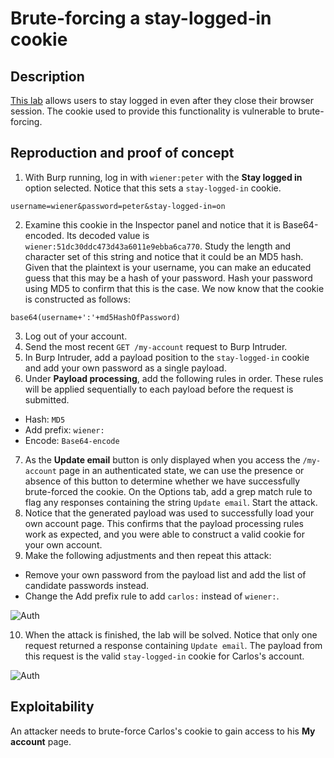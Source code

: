 # Brute-forcing a stay-logged-in cookie

## Description

[This lab](https://portswigger.net/web-security/authentication/other-mechanisms/lab-brute-forcing-a-stay-logged-in-cookie) allows users to stay logged in even after they close their browser session. The cookie used to provide this functionality is vulnerable to brute-forcing. 

## Reproduction and proof of concept

1. With Burp running, log in with `wiener:peter` with the **Stay logged in** option selected. Notice that this sets a ``stay-logged-in`` cookie.

```text
username=wiener&password=peter&stay-logged-in=on
```

2. Examine this cookie in the Inspector panel and notice that it is Base64-encoded. Its decoded value is ``wiener:51dc30ddc473d43a6011e9ebba6ca770``. Study the length and character set of this string and notice that it could be an MD5 hash. Given that the plaintext is your username, you can make an educated guess that this may be a hash of your password. Hash your password using MD5 to confirm that this is the case. We now know that the cookie is constructed as follows:

```
base64(username+':'+md5HashOfPassword)
```

3. Log out of your account.
4. Send the most recent `GET /my-account` request to Burp Intruder.
5. In Burp Intruder, add a payload position to the `stay-logged-in` cookie and add your own password as a single payload.
6. Under **Payload processing**, add the following rules in order. These rules will be applied sequentially to each payload before the request is submitted.
- Hash: `MD5`
- Add prefix: `wiener:`
- Encode: `Base64-encode`
7. As the **Update email** button is only displayed when you access the `/my-account` page in an authenticated state, we can use the presence or absence of this button to determine whether we have  successfully brute-forced the cookie. On the Options tab, add a grep match rule to flag any responses containing the string `Update email`. Start the attack.
8. Notice that the generated payload was used to successfully load your own account page. This confirms that the payload processing rules work as expected, and you were able to construct a valid cookie for your own account.
9. Make the following adjustments and then repeat this attack:
- Remove your own password from the payload list and add the list of candidate passwords instead.
- Change the Add prefix rule to add `carlos:` instead of `wiener:`.

![Auth](/_static/images/auth9.png)

10. When the attack is finished, the lab will be solved. Notice that only one request returned a response containing `Update email`. The payload from this request is the valid ``stay-logged-in`` cookie for Carlos's account.

![Auth](/_static/images/auth10.png)

## Exploitability

An attacker needs to brute-force Carlos's cookie to gain access to his **My account** page. 
